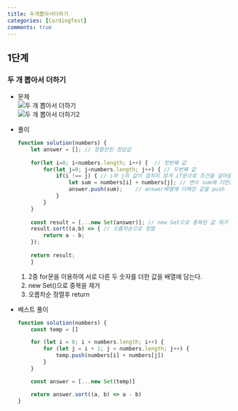```yaml
---
title: 두개뽑아서더하기
categories: [CordingTest]
comments: true
---
```


## 1단계

### 두 개 뽑아서 더하기

- 문제  
    ![두 개 뽑아서 더하기](/githubpage\assets\img\두개뽑아서더하기1.png)  
    ![두 개 뽑아서 더하기2](/githubpage\assets\img\두개뽑아서더하기2.png)

- 풀이  
    ``` javascript
    function solution(numbers) {
        let answer = []; // 정렬안된 정답값
            
        for(let i=0; i<numbers.length; i++) {  // 첫번째 값
            for(let j=0; j<numbers.length; j++) { // 두번째 값
                if(i !== j) { // i와 j의 값이 겹치지 않게 if문으로 조건을 걸어줌
                    let sum = numbers[i] + numbers[j]; // 변수 sum에 더한값을 넣어줌
                    answer.push(sum);    // answer배열에 더해진 값을 push
                }
            }
        }
        
        const result = [...new Set(answer)]; // new Set으로 중복된 값 제거
        result.sort((a,b) => { // 오름차순으로 정렬
            return a - b;
        });
        
        return result;
        }
    ```

    1. 2중 for문을 이용하여 서로 다른 두 숫자를 더한 값을 배열에 담는다.
    2. new Set()으로 중복을 제거
    3. 오름차순 정렬후 return

- 베스트 풀이  
    ``` javascript
    function solution(numbers) {
        const temp = []

        for (let i = 0; i < numbers.length; i++) {
            for (let j = i + 1; j < numbers.length; j++) {
                temp.push(numbers[i] + numbers[j])
            }
        }

        const answer = [...new Set(temp)]

        return answer.sort((a, b) => a - b)
    }
    ```
